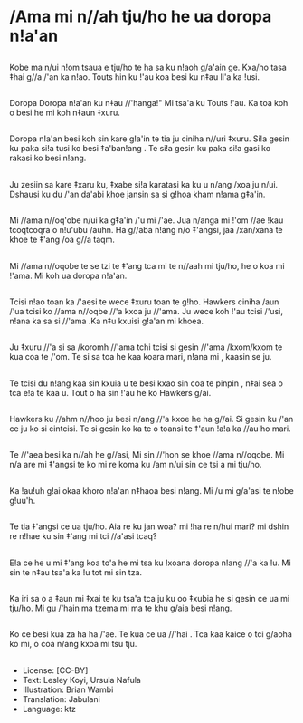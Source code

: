 # /Ama mi n//ah tju/ho he ua doropa n!a'an

##
Kobe ma n/ui n!om tsaua e tju/ho te ha sa ku n!aoh g/a'ain ge. Kxa/ho tasa ‡hai g//a /'an ka n!ao. Touts hin ku !'au koa besi ku n‡au ll'a ka !usi.

##
Doropa Doropa n!a'an ku n‡au //'hanga!" Mi tsa'a ku Touts !'au. Ka toa koh o besi he mi koh n‡aun ‡xuru.

##
Doropa n!a'an besi koh sin kare g!a'in te tia ju ciniha n//uri ‡xuru. Si!a gesin ku paka si!a tusi ko besi ‡a'ban!ang . Te si!a gesin ku paka si!a gasi ko rakasi ko besi n!ang.

##
Ju zesiin sa kare ‡xaru ku, ‡xabe si!a karatasi ka ku u n/ang /xoa ju n/ui. Dshausi ku du /'an da'abi khoe jansin sa si g!hoa kham n!ama g‡a'in.

##
Mi //ama n//oq'obe n/ui ka g‡a'in /'u mi /'ae. Jua n/anga mi !'om //ae !kau tcoqtcoqra o n!u'ubu /auhn. Ha g//aba n!ang n/o ‡'angsi, jaa /xan/xana te khoe te ‡'ang /oa g//a taqm.

##
Mi //ama n//oqobe te se tzi te ‡'ang tca mi te n//aah mi tju/ho, he o koa mi !'ama. Mi koh ua doropa n!a'an.

##
Tcisi n!ao toan ka /'aesi te wece ‡xuru toan te g!ho. Hawkers ciniha /aun /'ua tcisi ko //ama n//oqbe //'a kxoa ju //'ama. Ju wece koh !'au tcisi /'usi, n!ana ka sa si //'ama .Ka n‡u kxuisi g!a'an mi khoea.

##
Ju ‡xuru //'a si sa /koromh //'ama tchi tcisi si gesin //'ama /kxom/kxom te kua coa te /'om. Te si sa toa he kaa koara mari, n!ana mi , kaasin se ju.

##
Te tcisi du n!ang kaa sin kxuia u te besi kxao sin coa te pinpin , n‡ai sea o tca e!a te kaa u. Tout o ha sin !'au he ko Hawkers g/ai.

##
Hawkers ku //ahm n//hoo ju besi n/ang //'a kxoe he ha g//ai. Si gesin ku /'an ce ju ko si cintcisi. Te si gesin ko ka te o toansi te ‡'aun !a!a ka //au ho mari.

##
Te //'aea besi ka n//ah he g//asi, Mi sin //'hon se khoe //ama n//oqobe. Mi n/a are mi ‡'angsi te ko mi re koma ku /am n/ui sin ce tsi a mi tju/ho.

##
Ka !au!uh g!ai okaa khoro n!a'an n‡haoa besi n!ang. Mi /u mi g/a'asi te n!obe g!uu'h.

##
Te tia ‡'angsi ce ua tju/ho. Aia re ku jan woa? mi !ha re n/hui mari? mi dshin re n!hae ku sin ‡'ang mi tci //a'asi tcaq?

##
E!a ce he u mi ‡'ang koa to'a he mi tsa ku !xoana doropa n!ang //'a ka !u. Mi sin te n‡au tsa'a ka !u tot mi sin tza.

##
Ka iri sa o a ‡aun mi ‡xai te ku tsa'a tca ju ku oo ‡xubia he si gesin ce ua mi tju/ho. Mi gu /'hain ma tzema mi ma te khu g/aia besi n!ang.

##
Ko ce besi kua za ha ha /'ae. Te kua ce ua //'hai . Tca kaa kaice o tci g/aoha ko mi, o coa n/ang kxoa mi tsu tju.

##
* License: [CC-BY]
* Text: Lesley Koyi, Ursula Nafula
* Illustration: Brian Wambi
* Translation: Jabulani
* Language: ktz
